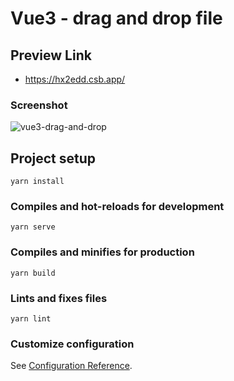 # Vue3 - drag and drop file

## Preview Link
- https://hx2edd.csb.app/

### Screenshot
![vue3-drag-and-drop](https://github.com/NishaVijai/vue3-drag-drop-file/assets/26595961/14720961-9365-47ac-be2a-540b2e37bbb5)

## Project setup
```
yarn install
```

### Compiles and hot-reloads for development
```
yarn serve
```

### Compiles and minifies for production
```
yarn build
```

### Lints and fixes files
```
yarn lint
```

### Customize configuration
See [Configuration Reference](https://cli.vuejs.org/config/).
